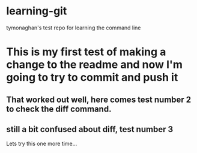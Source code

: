 # learning-git
tymonaghan's test repo for learning the command line

This is my first test of making a change to the readme and now I'm going to try to commit and push it
===
That worked out well, here comes test number 2 to check the diff command.
---
still a bit confused about diff, test number 3
---
Lets try this one more time...